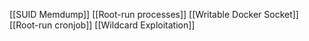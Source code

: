 [[SUID Memdump]]
[[Root-run processes]]
[[Writable Docker Socket]]
[[Root-run cronjob]]
[[Wildcard Exploitation]]
